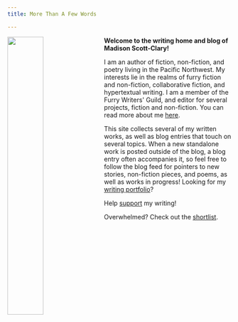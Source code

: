```yaml
---
title: More Than A Few Words

---
```


<style>
.portrait {
    width: 40%;
    vertical-align: top;
    margin: 0 1rem 1rem 0;
}
@media only screen and (max-width: 900px) {
    .portrait {
        width: 100%;
    }
}
</style>

<img class="portrait" align="left" src="http://drab-makyo.com/assets/headshot.jpg" /> **Welcome to the writing home and blog of Madison Scott-Clary!**

I am an author of fiction, non-fiction, and poetry living in the Pacific Northwest. My interests lie in the realms of furry fiction and non-fiction, collaborative fiction, and hypertextual writing. I am a member of the Furry Writers' Guild, and editor for several projects, fiction and non-fiction. You can read more about me [here](/about).

This site collects several of my written works, as well as blog entries that touch on several topics. When a new standalone work is posted outside of the blog, a blog entry often accompanies it, so feel free to follow the blog feed for pointers to new stories, non-fiction pieces, and poems, as well as works in progress! Looking for my [writing portfolio](//makyo.ink)?

Help [support](/support) my writing!

Overwhelmed? Check out the [shortlist](/shortlist).<br clear="all" />
